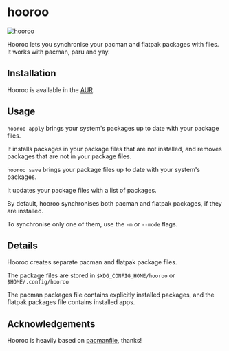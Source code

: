 # hooroo

[![hooroo](https://img.shields.io/aur/version/hooroo)](https://aur.archlinux.org/packages/hooroo)

Hooroo lets you synchronise your pacman and flatpak packages with files.
It works with pacman, paru and yay.

## Installation
Hooroo is available in the [AUR](https://aur.archlinux.org/packages/hooroo).

## Usage
`hooroo apply` brings your system's packages up to date with your package files.

It installs packages in your package files that are not installed, and removes packages that are not in your package files.

`hooroo save` brings your package files up to date with your system's packages.

It updates your package files with a list of packages.

By default, hooroo synchronises both pacman and flatpak packages, if they are installed.

To synchronise only one of them, use the `-m` or `--mode` flags.

## Details
Hooroo creates separate pacman and flatpak package files.

The package files are stored in `$XDG_CONFIG_HOME/hooroo` or `$HOME/.config/hooroo`

The pacman packages file contains explicitly installed packages, and the flatpak packages file contains installed apps.

## Acknowledgements
Hooroo is heavily based on [pacmanfile](https://github.com/cloudlena/pacmanfile), thanks!

